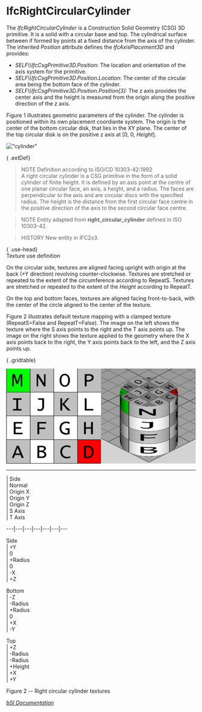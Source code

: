 IfcRightCircularCylinder
========================
The _IfcRightCircularCylinder_ is a Construction Solid Geometry (CSG) 3D
primitive. It is a solid with a circular base and top. The cylindrical surface
between if formed by points at a fixed distance from the axis of the cylinder.
The inherited _Position_ attribute defines the _IfcAxisPlacement3D_ and
provides:  
  
* _SELF\\\IfcCsgPrimitive3D.Position_: The location and orientation of the axis system for the primitive.  
* _SELF\\\IfcCsgPrimitive3D.Position.Location_: The center of the circular area being the bottom face of the cylinder.  
* _SELF\\\IfcCsgPrimitive3D.Position.Position[3]:_ The z axis provides the center axis and the height is measured from the origin along the positive direction of the z axis.  
  
Figure 1 illustrates geometric parameters of the cylinder. The cylinder is
positioned within its own placement coordiante system. The origin is the
center of the bottom circular disk, that lies in the XY plane. The center of
the top circular disk is on the positive z axis at [0, 0, _Height_].  
  
!["cylinder"](../figures/ifcrightcircularcylinder-layout1.png "Figure 1 --
Right circular cylinder geometry")  
  
{ .extDef}  
> NOTE  Definition according to ISO/CD 10303-42:1992  
> A right circular cylinder is a CSG primitive in the form of a solid cylinder
> of finite height. It is defined by an axis point at the centre of one planar
> circular face, an axis, a height, and a radius. The faces are perpendicular
> to the axis and are circular discs with the specified radius. The height is
> the distance from the first circular face centre in the positive direction
> of the axis to the second circular face centre.  
  
> NOTE  Entity adapted from **right_circular_cylinder** defined in ISO
> 10303-42.  
  
> HISTORY  New entity in IFC2x3.  
  
{ .use-head}  
Texture use definition  
  
On the circular side, textures are aligned facing upright with origin at the
back (+Y direction) revolving counter-clockwise. Textures are stretched or
repeated to the extent of the circumference according to RepeatS. Textures are
stretched or repeated to the extent of the _Height_ according to RepeatT.  
  
On the top and bottom faces, textures are aligned facing front-to-back, with
the center of the circle aligned to the center of the texture.  
  
Figure 2 illustrates default texture mapping with a clamped texture
(RepeatS=False and RepeatT=False). The image on the left shows the texture
where the S axis points to the right and the T axis points up. The image on
the right shows the texture applied to the geometry where the X axis points
back to the right, the Y axis points back to the left, and the Z axis points
up.  
  
{ .gridtable}  
  
  
![texture](../figures/ifcrightcircularcylinder-texture.png)  
  
---  
  
  
  
  
  
| Side  
| Normal  
| Origin X  
| Origin Y  
| Origin Z  
| S Axis  
| T Axis  
  
---|---|---|---|---|---|---  
  
  
Side  
| +Y  
| 0  
| +Radius  
| 0  
| -X  
| +Z  
  
  
  
Bottom  
| -Z  
| -Radius  
| +Radius  
| 0  
| +X  
| -Y  
  
  
  
Top  
| +Z  
| -Radius  
| -Radius  
| +Height  
| +X  
| +Y  
  
  
  
  
  
  
  
  

Figure 2 -- Right circular cylinder textures

  
  
  
  
  
[ _bSI
Documentation_](https://standards.buildingsmart.org/IFC/DEV/IFC4_2/FINAL/HTML/schema/ifcgeometricmodelresource/lexical/ifcrightcircularcylinder.htm)


